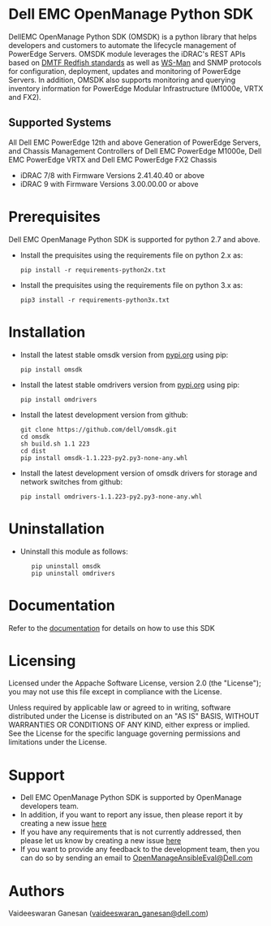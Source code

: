  
# Dell EMC OpenManage Python SDK

DellEMC OpenManage Python SDK (OMSDK) is a python library that helps developers and customers to automate the lifecycle management of PowerEdge Servers. OMSDK module leverages the iDRAC's REST APIs based on [DMTF Redfish standards](https://www.dmtf.org/standards/redfish) as well as [WS-Man](https://www.dmtf.org/standards/ws-man) and SNMP protocols for configuration, deployment, updates and monitoring of PowerEdge Servers.  In addition, OMSDK also supports monitoring and querying inventory information for PowerEdge Modular Infrastructure (M1000e, VRTX and FX2).

## Supported Systems

All Dell EMC PowerEdge 12th and above Generation of PowerEdge Servers, and Chassis Management Controllers of Dell EMC PowerEdge M1000e, Dell EMC PowerEdge VRTX and Dell EMC PowerEdge FX2 Chassis

  * iDRAC 7/8 with Firmware Versions 2.41.40.40 or above
  * iDRAC 9 with Firmware Versions 3.00.00.00 or above

# Prerequisites
Dell EMC OpenManage Python SDK is supported for python 2.7 and above.

  * Install the prequisites using the requirements file on python 2.x as:

    ``` pip install -r requirements-python2x.txt ```

  * Install the prequisites using the requirements file on python 3.x as:

    ``` pip3 install -r requirements-python3x.txt ```

# Installation
  * Install the latest stable omsdk version from [pypi.org](https://pypi.python.org/pypi/omsdk) using pip:

    ``` pip install omsdk ```

  * Install the latest stable omdrivers version from [pypi.org](https://pypi.org/project/omdrivers/) using pip:

    ``` pip install omdrivers ```
	
  * Install the latest development version from github:

    ```
    git clone https://github.com/dell/omsdk.git
    cd omsdk
    sh build.sh 1.1 223
    cd dist
    pip install omsdk-1.1.223-py2.py3-none-any.whl
	```
	
  * Install the latest development version of omsdk drivers for storage and network switches from github:
    ```
	pip install omdrivers-1.1.223-py2.py3-none-any.whl
    ```

# Uninstallation
  * Uninstall this module as follows:

    ```
	   pip uninstall omsdk
	   pip uninstall omdrivers
	```

# Documentation
Refer to the [documentation](./docs) for details on how to use this SDK

# Licensing
Licensed under the Appache Software License, version 2.0 (the "License"); you may not use this file except in compliance with the License.

Unless required by applicable law or agreed to in writing, software distributed under the License is distributed on an "AS IS" BASIS, WITHOUT WARRANTIES OR CONDITIONS OF ANY KIND, either express or implied. See the License for the specific language governing permissions and limitations under the License.

# Support
  * Dell EMC OpenManage Python SDK is supported by OpenManage developers team.
  * In addition, if you want to report any issue, then please report it by creating a new issue [here](https://github.com/dell/omsdk/issues)
  * If you have any requirements that is not currently addressed, then please let us know by creating a new issue [here](https://github.com/dell/omsdk/issues)
  * If you want to provide any feedback to the development team, then you can do so by sending an email to OpenManageAnsibleEval@Dell.com

# Authors
Vaideeswaran Ganesan (vaideeswaran_ganesan@dell.com)
